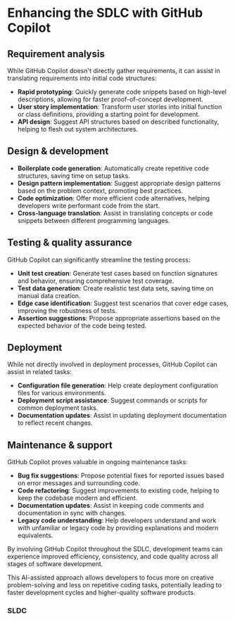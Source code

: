 # Enhancing the SDLC with GitHub Copilot

## Requirement analysis
While GitHub Copilot doesn't directly gather requirements, it can assist in translating requirements into initial code structures:

- **Rapid prototyping**: Quickly generate code snippets based on high-level descriptions, allowing for faster proof-of-concept development.
- **User story implementation**: Transform user stories into initial function or class definitions, providing a starting point for development.
- **API design**: Suggest API structures based on described functionality, helping to flesh out system architectures.

## Design & development

- **Boilerplate code generation**: Automatically create repetitive code structures, saving time on setup tasks.
- **Design pattern implementation**: Suggest appropriate design patterns based on the problem context, promoting best practices.
- **Code optimization**: Offer more efficient code alternatives, helping developers write performant code from the start.
- **Cross-language translation**: Assist in translating concepts or code snippets between different programming languages.

## Testing & quality assurance
GitHub Copilot can significantly streamline the testing process:

- **Unit test creation**: Generate test cases based on function signatures and behavior, ensuring comprehensive test coverage.
- **Test data generation**: Create realistic test data sets, saving time on manual data creation.
- **Edge case identification**: Suggest test scenarios that cover edge cases, improving the robustness of tests.
- **Assertion suggestions**: Propose appropriate assertions based on the expected behavior of the code being tested.

## Deployment
While not directly involved in deployment processes, GitHub Copilot can assist in related tasks:

- **Configuration file generation**: Help create deployment configuration files for various environments.
- **Deployment script assistance**: Suggest commands or scripts for common deployment tasks.
- **Documentation updates**: Assist in updating deployment documentation to reflect recent changes.

## Maintenance & support
GitHub Copilot proves valuable in ongoing maintenance tasks:

- **Bug fix suggestions**: Propose potential fixes for reported issues based on error messages and surrounding code.
- **Code refactoring**: Suggest improvements to existing code, helping to keep the codebase modern and efficient.
- **Documentation updates**: Assist in keeping code comments and documentation in sync with changes.
- **Legacy code understanding**: Help developers understand and work with unfamiliar or legacy code by providing explanations and modern equivalents.

By involving GitHub Copilot throughout the SDLC, development teams can experience improved efficiency, consistency, and code quality across all stages of software development. 

This AI-assisted approach allows developers to focus more on creative problem-solving and less on repetitive coding tasks, potentially leading to faster development cycles and higher-quality software products.

### SLDC
